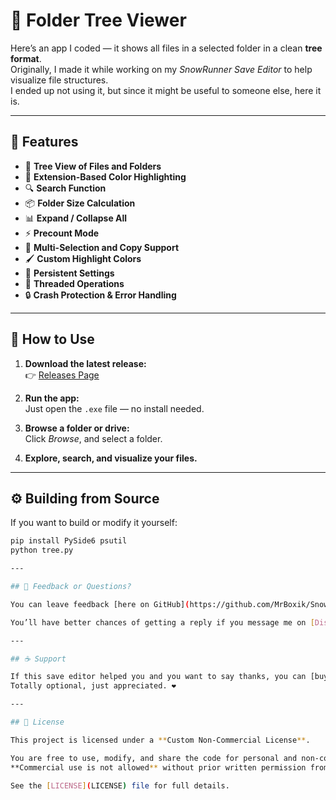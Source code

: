 # 📂 Folder Tree Viewer

Here’s an app I coded — it shows all files in a selected folder in a clean **tree format**.  
Originally, I made it while working on my *SnowRunner Save Editor* to help visualize file structures.  
I ended up not using it, but since it might be useful to someone else, here it is.  

---

## 🧩 Features


- 📁 **Tree View of Files and Folders**  
- 🌈 **Extension-Based Color Highlighting**  
- 🔍 **Search Function**  
- 📦 **Folder Size Calculation**  
- 📊 **Expand / Collapse All**  
- ⚡ **Precount Mode**  
- 📂 **Multi-Selection and Copy Support**  
- 🖌️ **Custom Highlight Colors**  
- 💾 **Persistent Settings**  
- 🧠 **Threaded Operations**  
- 🔒 **Crash Protection & Error Handling**


---

## 🧰 How to Use

1. **Download the latest release:**  
   👉 [Releases Page](../../releases/latest)

2. **Run the app:**  
   Just open the `.exe` file — no install needed.

3. **Browse a folder or drive:**  
   Click *Browse*, and select a folder.

4. **Explore, search, and visualize your files.**

---

## ⚙️ Building from Source

If you want to build or modify it yourself:

```bash
pip install PySide6 psutil
python tree.py

---

## 💬 Feedback or Questions?

You can leave feedback [here on GitHub](https://github.com/MrBoxik/SnowRunner-Save-Editor/issues) — but I’m not going to be super active here.  

You’ll have better chances of getting a reply if you message me on [Discord](https://discord.com/users/638802769393745950).

---

## ☕ Support

If this save editor helped you and you want to say thanks, you can [buy me a coffee](https://buymeacoffee.com/mrboxik).  
Totally optional, just appreciated. ❤️

---

## 📜 License

This project is licensed under a **Custom Non-Commercial License**.  

You are free to use, modify, and share the code for personal and non-commercial purposes, with attribution.  
**Commercial use is not allowed** without prior written permission from the author.  

See the [LICENSE](LICENSE) file for full details.  
